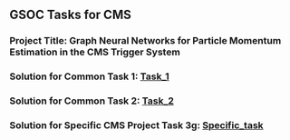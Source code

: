 ## GSOC Tasks for CMS

### Project Title: Graph Neural Networks for Particle Momentum Estimation in the CMS Trigger System 

### Solution for Common Task 1: [Task_1](https://github.com/HarshvirSandhu/ML4SCI-GSOC-Tests-CMS/tree/main/Task_1)
### Solution for Common Task 2: [Task_2](https://github.com/HarshvirSandhu/ML4SCI-GSOC-Tests-CMS/tree/main/Task_2)
### Solution for Specific CMS Project Task 3g: [Specific_task](https://github.com/HarshvirSandhu/ML4SCI-GSOC-Tests-CMS/tree/main/Specific_task)

